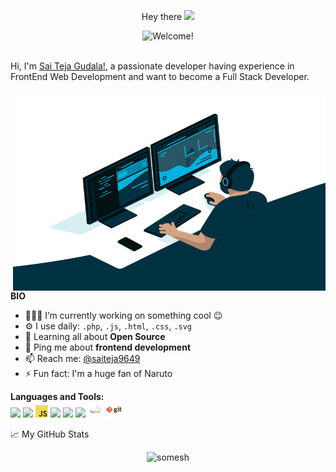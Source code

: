 <p align="center"> Hey there <img src="https://media.giphy.com/media/hvRJCLFzcasrR4ia7z/giphy.gif" width="25px" />
<div align="center" width="50">
 <img src="" alt="Welcome!" width="300"/>
 </div>
<br />

Hi, I'm [Sai Teja Gudala!](https://somesh526.github.io/someshportfolio.github.io/), a passionate developer having experience in FrontEnd Web Development and want to become a Full Stack Developer.

  <img align="right" alt="GIF" src="https://github.com/somesh526/somesh526/blob/main/code.gif?raw=true" width="500" height="320" />
  
**BIO**

- 👨🏽‍💻 I’m currently working on something cool :wink:
- ⚙️ I use daily: `.php`, `.js`, `.html`, `.css`, `.svg`
- 🌱 Learning all about **Open Source**
- 💬 Ping me about **frontend development**
- 📫 Reach me: [@saiteja9649](https://www.linkedin.com/in/sai-teja-gudala-a8538516a/)
- ⚡️ Fun fact: I'm a huge fan of Naruto

**Languages and Tools:**  
<code><img height="25" src="https://devicons.github.io/devicon/devicon.git/icons/html5/html5-original-wordmark.svg"></code>
<code><img height="25" src="https://devicons.github.io/devicon/devicon.git/icons/css3/css3-original-wordmark.svg"></code>
<code><img height="20" src="https://raw.githubusercontent.com/github/explore/80688e429a7d4ef2fca1e82350fe8e3517d3494d/topics/javascript/javascript.png"></code>
<code><img height="25" src="https://devicon.dev/devicon.git/icons/php/php-original.svg"></code>
<code><img height="25" src="https://devicons.github.io/devicon/devicon.git/icons/c/c-original.svg"></code>
<code><img height="25" src="https://devicon.dev/devicon.git/icons/java/java-original.svg"></code>
<code><img height="25" src="https://raw.githubusercontent.com/github/explore/80688e429a7d4ef2fca1e82350fe8e3517d3494d/topics/mysql/mysql.png"></code>
<code><img height="25" src="https://raw.githubusercontent.com/github/explore/80688e429a7d4ef2fca1e82350fe8e3517d3494d/topics/git/git.png"></code>

📈 My GitHub Stats
<br />

<p align="center"> <img src="https://github-readme-stats.vercel.app/api?username=saiteja9649&show_icons=true&line_height=20&title_color=7A7ADB&icon_color=2234AE&text_color=D3D3D3&bg_color=0,000000,130F40" alt="somesh" />
